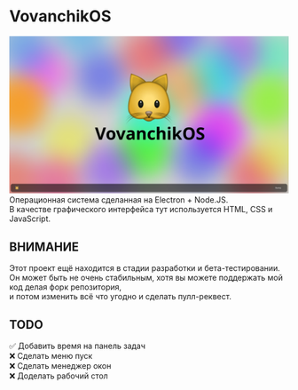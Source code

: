 # VovanchikOS
![Скриншот](screenshots/0.1-1/1.png)
Операционная система сделанная на Electron + Node.JS.
<br>
В качестве графического интерфейса тут используется HTML, CSS и JavaScript.
## ВНИМАНИЕ
Этот проект ещё находится в стадии разработки и бета-тестировании. Он может быть не очень стабильным, хотя вы можете поддержать мой код делая форк репозитория,
<br>
и потом изменить всё что угодно и сделать пулл-реквест.
## TODO
✅ Добавить время на панель задач
<br>
❌ Сделать меню пуск
<br>
❌ Сделать менеджер окон
<br>
❌ Доделать рабочий стол